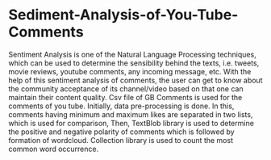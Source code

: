 # Sediment-Analysis-of-You-Tube-Comments
Sentiment Analysis is one of the Natural Language Processing techniques, which can be used to determine the sensibility behind the texts, i.e. tweets, movie reviews, youtube comments, any incoming message, etc. With the help of this sentiment analysis of comments, the user can get to know about the community acceptance of its channel/video based on that one can maintain their content quality. Csv file of GB Comments is used for the comments of you tube. Initially, data pre-processing is done. In this, comments having minimum and maximum likes are separated in two lists, which is used for comparison, Then, TextBlob library is used to determine the positive and negative polarity of comments which is followed by formation of wordcloud. 
Collection library is used to count the most common word occurrence. 

#### 
